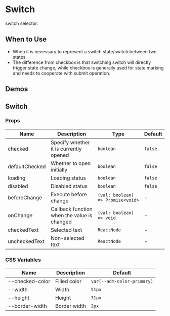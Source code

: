 # Switch

switch selector.

## When to Use

- When it is necessary to represent a switch state/switch between two states.
- The difference from checkbox is that switching switch will directly trigger state change, while checkbox is generally used for state marking and needs to cooperate with submit operation.

## Demos

<code src="./demos/demo1.tsx"></code>

<code src="./demos/demo2.tsx"></code>

## Switch

### Props

| Name           | Description                                 | Type                              | Default |
| -------------- | ------------------------------------------- | --------------------------------- | ------- |
| checked        | Specify whether it is currently opened      | `boolean`                         | `false` |
| defaultChecked | Whether to open initially                   | `boolean`                         | `false` |
| loading        | Loading status                              | `boolean`                         | `false` |
| disabled       | Disabled status                             | `boolean`                         | `false` |
| beforeChange   | Execute before change                       | `(val: boolean) => Promise<void>` | -       |
| onChange       | Callback function when the value is changed | `(val: boolean) => void`          | -       |
| checkedText    | Selected text                               | `ReactNode`                       | -       |
| uncheckedText  | Non-selected text                           | `ReactNode`                       | -       |

### CSS Variables

| Name            | Description  | Default                    |
| --------------- | ------------ | -------------------------- |
| --checked-color | Filled color | `var(--adm-color-primary)` |
| --width         | Width        | `51px`                     |
| --height        | Height       | `31px`                     |
| --border-width  | Border width | `2px`                      |
